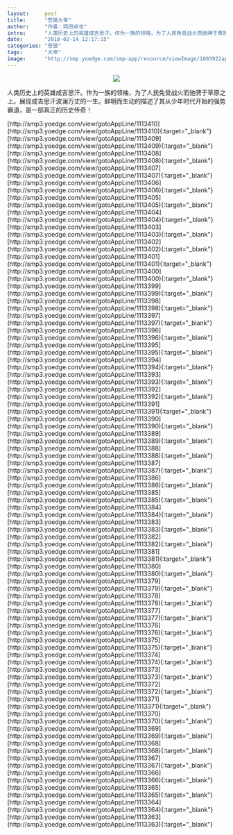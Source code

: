 ```yaml
---
layout:     post
title:      "苍狼大帝"
author:     "作者：岡田卓也"
intro:      "人类历史上的英雄成吉思汗。作为一族的领袖，为了人民免受战火而驰骋于草原之上。展现成吉思汗波澜万丈的一生。鲜明而生动的描述了其从少年时代开始的强势霸道，是一部真正的历史传奇！"
date:       "2018-02-14 12:17:15"
categories: "苍狼"
tags:       "大帝"
image:      "http://smp.yoedge.com/smp-app/resource/viewImage/1003922appline.png"
---
```

<div style="text-align: center">
<p><img src="http://smp.yoedge.com/smp-app/resource/viewImage/1003922appline.png"/></p>
</div>
<p class="post-meta">
<span>人类历史上的英雄成吉思汗。作为一族的领袖，为了人民免受战火而驰骋于草原之上。展现成吉思汗波澜万丈的一生。鲜明而生动的描述了其从少年时代开始的强势霸道，是一部真正的历史传奇！</span>
</p>
[http://smp3.yoedge.com/view/gotoAppLine/1113410](http://smp3.yoedge.com/view/gotoAppLine/1113410){:target="_blank"}
[http://smp3.yoedge.com/view/gotoAppLine/1113409](http://smp3.yoedge.com/view/gotoAppLine/1113409){:target="_blank"}
[http://smp3.yoedge.com/view/gotoAppLine/1113408](http://smp3.yoedge.com/view/gotoAppLine/1113408){:target="_blank"}
[http://smp3.yoedge.com/view/gotoAppLine/1113407](http://smp3.yoedge.com/view/gotoAppLine/1113407){:target="_blank"}
[http://smp3.yoedge.com/view/gotoAppLine/1113406](http://smp3.yoedge.com/view/gotoAppLine/1113406){:target="_blank"}
[http://smp3.yoedge.com/view/gotoAppLine/1113405](http://smp3.yoedge.com/view/gotoAppLine/1113405){:target="_blank"}
[http://smp3.yoedge.com/view/gotoAppLine/1113404](http://smp3.yoedge.com/view/gotoAppLine/1113404){:target="_blank"}
[http://smp3.yoedge.com/view/gotoAppLine/1113403](http://smp3.yoedge.com/view/gotoAppLine/1113403){:target="_blank"}
[http://smp3.yoedge.com/view/gotoAppLine/1113402](http://smp3.yoedge.com/view/gotoAppLine/1113402){:target="_blank"}
[http://smp3.yoedge.com/view/gotoAppLine/1113401](http://smp3.yoedge.com/view/gotoAppLine/1113401){:target="_blank"}
[http://smp3.yoedge.com/view/gotoAppLine/1113400](http://smp3.yoedge.com/view/gotoAppLine/1113400){:target="_blank"}
[http://smp3.yoedge.com/view/gotoAppLine/1113399](http://smp3.yoedge.com/view/gotoAppLine/1113399){:target="_blank"}
[http://smp3.yoedge.com/view/gotoAppLine/1113398](http://smp3.yoedge.com/view/gotoAppLine/1113398){:target="_blank"}
[http://smp3.yoedge.com/view/gotoAppLine/1113397](http://smp3.yoedge.com/view/gotoAppLine/1113397){:target="_blank"}
[http://smp3.yoedge.com/view/gotoAppLine/1113396](http://smp3.yoedge.com/view/gotoAppLine/1113396){:target="_blank"}
[http://smp3.yoedge.com/view/gotoAppLine/1113395](http://smp3.yoedge.com/view/gotoAppLine/1113395){:target="_blank"}
[http://smp3.yoedge.com/view/gotoAppLine/1113394](http://smp3.yoedge.com/view/gotoAppLine/1113394){:target="_blank"}
[http://smp3.yoedge.com/view/gotoAppLine/1113393](http://smp3.yoedge.com/view/gotoAppLine/1113393){:target="_blank"}
[http://smp3.yoedge.com/view/gotoAppLine/1113392](http://smp3.yoedge.com/view/gotoAppLine/1113392){:target="_blank"}
[http://smp3.yoedge.com/view/gotoAppLine/1113391](http://smp3.yoedge.com/view/gotoAppLine/1113391){:target="_blank"}
[http://smp3.yoedge.com/view/gotoAppLine/1113390](http://smp3.yoedge.com/view/gotoAppLine/1113390){:target="_blank"}
[http://smp3.yoedge.com/view/gotoAppLine/1113389](http://smp3.yoedge.com/view/gotoAppLine/1113389){:target="_blank"}
[http://smp3.yoedge.com/view/gotoAppLine/1113388](http://smp3.yoedge.com/view/gotoAppLine/1113388){:target="_blank"}
[http://smp3.yoedge.com/view/gotoAppLine/1113387](http://smp3.yoedge.com/view/gotoAppLine/1113387){:target="_blank"}
[http://smp3.yoedge.com/view/gotoAppLine/1113386](http://smp3.yoedge.com/view/gotoAppLine/1113386){:target="_blank"}
[http://smp3.yoedge.com/view/gotoAppLine/1113385](http://smp3.yoedge.com/view/gotoAppLine/1113385){:target="_blank"}
[http://smp3.yoedge.com/view/gotoAppLine/1113384](http://smp3.yoedge.com/view/gotoAppLine/1113384){:target="_blank"}
[http://smp3.yoedge.com/view/gotoAppLine/1113383](http://smp3.yoedge.com/view/gotoAppLine/1113383){:target="_blank"}
[http://smp3.yoedge.com/view/gotoAppLine/1113382](http://smp3.yoedge.com/view/gotoAppLine/1113382){:target="_blank"}
[http://smp3.yoedge.com/view/gotoAppLine/1113381](http://smp3.yoedge.com/view/gotoAppLine/1113381){:target="_blank"}
[http://smp3.yoedge.com/view/gotoAppLine/1113380](http://smp3.yoedge.com/view/gotoAppLine/1113380){:target="_blank"}
[http://smp3.yoedge.com/view/gotoAppLine/1113379](http://smp3.yoedge.com/view/gotoAppLine/1113379){:target="_blank"}
[http://smp3.yoedge.com/view/gotoAppLine/1113378](http://smp3.yoedge.com/view/gotoAppLine/1113378){:target="_blank"}
[http://smp3.yoedge.com/view/gotoAppLine/1113377](http://smp3.yoedge.com/view/gotoAppLine/1113377){:target="_blank"}
[http://smp3.yoedge.com/view/gotoAppLine/1113376](http://smp3.yoedge.com/view/gotoAppLine/1113376){:target="_blank"}
[http://smp3.yoedge.com/view/gotoAppLine/1113375](http://smp3.yoedge.com/view/gotoAppLine/1113375){:target="_blank"}
[http://smp3.yoedge.com/view/gotoAppLine/1113374](http://smp3.yoedge.com/view/gotoAppLine/1113374){:target="_blank"}
[http://smp3.yoedge.com/view/gotoAppLine/1113373](http://smp3.yoedge.com/view/gotoAppLine/1113373){:target="_blank"}
[http://smp3.yoedge.com/view/gotoAppLine/1113372](http://smp3.yoedge.com/view/gotoAppLine/1113372){:target="_blank"}
[http://smp3.yoedge.com/view/gotoAppLine/1113371](http://smp3.yoedge.com/view/gotoAppLine/1113371){:target="_blank"}
[http://smp3.yoedge.com/view/gotoAppLine/1113370](http://smp3.yoedge.com/view/gotoAppLine/1113370){:target="_blank"}
[http://smp3.yoedge.com/view/gotoAppLine/1113369](http://smp3.yoedge.com/view/gotoAppLine/1113369){:target="_blank"}
[http://smp3.yoedge.com/view/gotoAppLine/1113368](http://smp3.yoedge.com/view/gotoAppLine/1113368){:target="_blank"}
[http://smp3.yoedge.com/view/gotoAppLine/1113367](http://smp3.yoedge.com/view/gotoAppLine/1113367){:target="_blank"}
[http://smp3.yoedge.com/view/gotoAppLine/1113366](http://smp3.yoedge.com/view/gotoAppLine/1113366){:target="_blank"}
[http://smp3.yoedge.com/view/gotoAppLine/1113365](http://smp3.yoedge.com/view/gotoAppLine/1113365){:target="_blank"}
[http://smp3.yoedge.com/view/gotoAppLine/1113364](http://smp3.yoedge.com/view/gotoAppLine/1113364){:target="_blank"}
[http://smp3.yoedge.com/view/gotoAppLine/1113363](http://smp3.yoedge.com/view/gotoAppLine/1113363){:target="_blank"}


